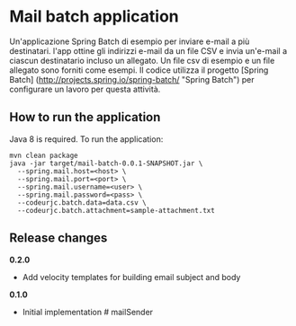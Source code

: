 
# Mail batch application

Un'applicazione Spring Batch di esempio per inviare e-mail a più destinatari. 
l'app ottine  gli indirizzi e-mail da un file CSV e invia un'e-mail a ciascun destinatario incluso un allegato. 
Un file csv di esempio e un file allegato sono forniti come esempi. 
Il codice utilizza il progetto [Spring Batch] (http://projects.spring.io/spring-batch/ "Spring Batch") per configurare un lavoro per questa attività.

 
## How to run the application

Java 8 is required. To run the application:

    mvn clean package
    java -jar target/mail-batch-0.0.1-SNAPSHOT.jar \
      --spring.mail.host=<host> \
      --spring.mail.port=<port> \
      --spring.mail.username=<user> \
      --spring.mail.password=<pass> \
      --codeurjc.batch.data=data.csv \
      --codeurjc.batch.attachment=sample-attachment.txt
    
## Release changes

**0.2.0** 

* Add velocity templates for building email subject and body

**0.1.0** 

* Initial implementation # mailSender
